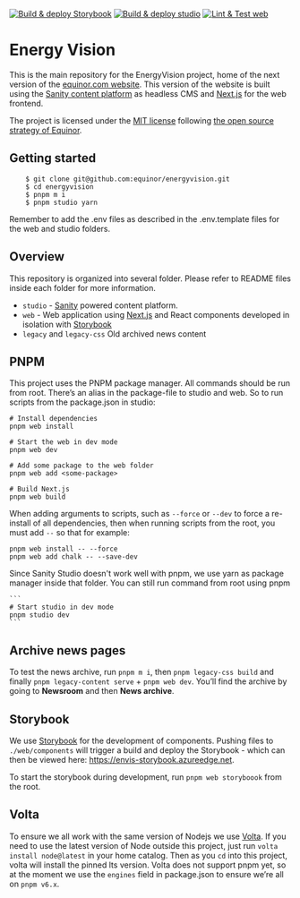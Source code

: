 [![Build & deploy Storybook](https://github.com/joaqim/energyvision/actions/workflows/storybook.yaml/badge.svg?branch=main)](https://github.com/joaqim/energyvision/actions/workflows/storybook.yaml) [![Build & deploy studio](https://github.com/joaqim/energyvision/actions/workflows/studio.yaml/badge.svg)](https://github.com/joaqim/energyvision/actions/workflows/studio.yaml) [![Lint & Test web](https://github.com/joaqim/energyvision/actions/workflows/web.yaml/badge.svg?branch=main)](https://github.com/joaqim/energyvision/actions/workflows/web.yaml)

# Energy Vision

This is the main repository for the EnergyVision project, home of the next version of the [equinor.com website](https://www.equinor.com). This version of the website is built using the [Sanity content platform](https://www.sanity.io/) as headless CMS and [Next.js](https://nextjs.org/) for the web frontend.

The project is licensed under the [MIT license](https://github.com/equinor/energyvision/blob/main/LICENSE) following [the open source strategy of Equinor](https://opensource.equinor.com).

## Getting started

```
    $ git clone git@github.com:equinor/energyvision.git
    $ cd energyvision
    $ pnpm m i
    $ pnpm studio yarn
```

Remember to add the .env files as described in the .env.template files for the web and studio folders.

## Overview

This repository is organized into several folder. Please refer to README files inside each folder for more information.

- `studio` - [Sanity](https://www.sanity.io/) powered content platform.
- `web` - Web application using [Next.js](https://nextjs.org/) and React components developed in isolation with [Storybook](https://storybook.js.org/)
- `legacy` and `legacy-css` Old archived news content

## PNPM

This project uses the PNPM package manager. All commands should be run from root. There’s an alias in the package-file to studio and web. So to run scripts from the package.json in studio:

    # Install dependencies
    pnpm web install

    # Start the web in dev mode
    pnpm web dev

    # Add some package to the web folder
    pnpm web add <some-package>

    # Build Next.js
    pnpm web build

When adding arguments to scripts, such as `--force` or `--dev` to force a re-install of all dependencies, then when running scripts from the root, you must add `--` so that for example:

    pnpm web install -- --force
    pnpm web add chalk -- --save-dev

Since Sanity Studio doesn't work well with pnpm, we use yarn as package manager inside that folder. You can still run command from root using pnpm

    ```
    # Start studio in dev mode
    pnpm studio dev
    ```

## Archive news pages

To test the news archive, run `pnpm m i`, then `pnpm legacy-css build` and finally `pnpm legacy-content serve` + `pnpm web dev`. You’ll find the archive by going to **Newsroom** and then **News archive**.

## Storybook

We use [Storybook](https://storybook.js.org/) for the development of components. Pushing files to `./web/components` will trigger a build and deploy the Storybook - which can then be viewed here: https://envis-storybook.azureedge.net.

To start the storybook during development, run `pnpm web storyboook` from the root.

## Volta

To ensure we all work with the same version of Nodejs we use [Volta](https://volta.sh/). If you need to use the latest version of Node outside this project, just run `volta install node@latest` in your home catalog. Then as you `cd` into this project, volta will install the pinned lts version. Volta does not support pnpm yet, so at the moment we use the `engines` field in package.json to ensure we’re all on `pnpm v6.x`.
